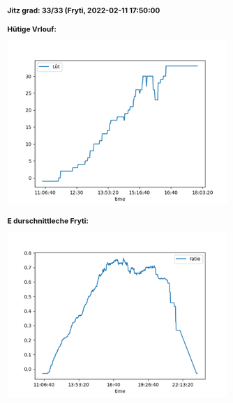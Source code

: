 ### Jitz grad: 33/33 (Fryti, 2022-02-11 17:50:00

### Hütige Vrlouf:
![Graph](Today.png)

### E durschnittleche Fryti:
![Graph](Fryti.png)